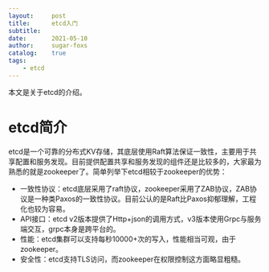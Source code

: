 ```yaml
---
layout:     post
title:      etcd入门
subtitle:   
date:       2021-05-10
author:     sugar-foxs 
catalog: 	true
tags:
    - etcd
---
```


本文是关于etcd的介绍。
<!-- more -->
# etcd简介
etcd是一个可靠的分布式KV存储，其底层使用Raft算法保证一致性，主要用于共享配置和服务发现。目前提供配置共享和服务发现的组件还是比较多的，大家最为熟悉的就是zookeeper了。简单列举下etcd相较于zookeeper的优势：
- 一致性协议：etcd底层采用了raft协议，zookeeper采用了ZAB协议，ZAB协议是一种类Paxos的一致性协议。目前公认的是Raft比Paxos抑郁理解，工程化也较为容易。
- API接口：etcd v2版本提供了Http+json的调用方式，v3版本使用Grpc与服务端交互，grpc本身是跨平台的。
- 性能：etcd集群可以支持每秒10000+次的写入，性能相当可观，由于zookeeper。
- 安全性：etcd支持TLS访问，而zookeeper在权限控制这方面略显粗糙。

